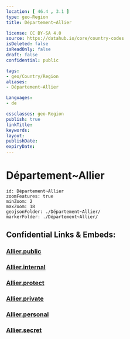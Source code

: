 ```yaml
---
location: [ 46.4 , 3.1 ] 
type: geo-Region
title: Département~Allier

license: CC BY-SA 4.0
source: https://datahub.io/core/country-codes
isDeleted: false
isReadOnly: false
draft: false
confidential: public

tags:
- geo/Country/Region
aliases:
- Département~Allier

Languages:
- de

cssclasses: geo-Region
publish: true
linkTitle: 
keywords: 
layout: 
publishDate: 
expiryDate: 
---
```


# Département~Allier

```leaflet
id: Département~Allier
zoomFeatures: true 
minZoom: 2 
maxZoom: 18
geojsonFolder: ./Département~Allier/
markerFolder: ./Département~Allier/
```


## Confidential Links & Embeds: 

### [Allier.public](/_public/\Earth\Continent\Europe\Europe~West\France\regions~France\Auvergne-Rhône-Alpes\departments~Auvergne-Rhône-AlpesAllier.public.md) 

### [Allier.internal](/_internal/\Earth\Continent\Europe\Europe~West\France\regions~France\Auvergne-Rhône-Alpes\departments~Auvergne-Rhône-AlpesAllier.internal.md) 

### [Allier.protect](/_protect/\Earth\Continent\Europe\Europe~West\France\regions~France\Auvergne-Rhône-Alpes\departments~Auvergne-Rhône-AlpesAllier.protect.md) 

### [Allier.private](/_private/\Earth\Continent\Europe\Europe~West\France\regions~France\Auvergne-Rhône-Alpes\departments~Auvergne-Rhône-AlpesAllier.private.md) 

### [Allier.personal](/_personal/\Earth\Continent\Europe\Europe~West\France\regions~France\Auvergne-Rhône-Alpes\departments~Auvergne-Rhône-AlpesAllier.personal.md) 

### [Allier.secret](/_secret/\Earth\Continent\Europe\Europe~West\France\regions~France\Auvergne-Rhône-Alpes\departments~Auvergne-Rhône-AlpesAllier.secret.md)

